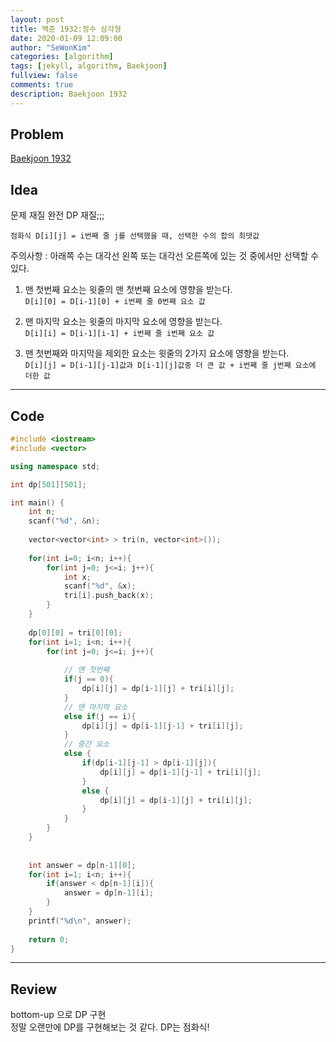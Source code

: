 ```yaml
---
layout: post
title: 백준 1932:정수 삼각형
date: 2020-01-09 12:09:00
author: "SeWonKim"
categories: [algorithm]
tags: [jekyll, algorithm, Baekjoon]
fullview: false
comments: true
description: Baekjoon 1932
---
```


## Problem

[Baekjoon 1932](https://www.acmicpc.net/problem/1932)


## Idea

문제 재질 완전 DP 재질;;;

`점화식 D[i][j] = i번째 줄 j를 선택했을 때, 선택한 수의 합의 최댓값`

주의사항 : 아래쪽 수는 대각선 왼쪽 또는 대각선 오른쪽에 있는 것 중에서만 선택할 수 있다.

1. 맨 첫번째 요소는 윗줄의 맨 첫번째 요소에 영향을 받는다.     
`D[i][0] = D[i-1][0] + i번째 줄 0번째 요소 값`

2. 맨 마지막 요소는 윗줄의 마지막 요소에 영향을 받는다.       
`D[i][i] = D[i-1][i-1] + i번째 줄 i번째 요소 값`

3. 맨 첫번째와 마지막을 제외한 요소는 윗줄의 2가지 요소에 영향을 받는다.     
`D[i][j] = D[i-1][j-1]값과 D[i-1][j]값중 더 큰 값 + i번째 줄 j번째 요소에 더한 값`

---

## Code
```cpp
#include <iostream>
#include <vector>

using namespace std;

int dp[501][501];

int main() {
	int n;
	scanf("%d", &n);
	
	vector<vector<int> > tri(n, vector<int>());
	
	for(int i=0; i<n; i++){
		for(int j=0; j<=i; j++){
			int x;
			scanf("%d", &x);
			tri[i].push_back(x);
		}
	}
	
	dp[0][0] = tri[0][0];
	for(int i=1; i<n; i++){
		for(int j=0; j<=i; j++){
			
			// 맨 첫번째 
			if(j == 0){
				dp[i][j] = dp[i-1][j] + tri[i][j];
			}
			// 맨 마지막 요소
			else if(j == i){
				dp[i][j] = dp[i-1][j-1] + tri[i][j];
			}
			// 중간 요소 
			else {
				if(dp[i-1][j-1] > dp[i-1][j]){
					dp[i][j] = dp[i-1][j-1] + tri[i][j];
				}
				else {
					dp[i][j] = dp[i-1][j] + tri[i][j];
				}
			}
		}
	}
	
	
	int answer = dp[n-1][0];
	for(int i=1; i<n; i++){
		if(answer < dp[n-1][i]){
			answer = dp[n-1][i];
		} 
	}
	printf("%d\n", answer);
	
	return 0;
}
```
---

## Review

bottom-up 으로 DP 구현      
정말 오랜만에 DP를 구현해보는 것 같다. DP는 점화식!